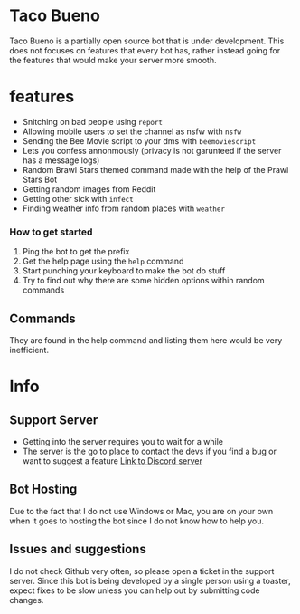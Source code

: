 # Taco Bueno

Taco Bueno is a partially open source bot that is under development. 
This does not focuses on features that every bot has, rather instead going for the features that would make your server more smooth.

# features

- Snitching on bad people using `report`
- Allowing mobile users to set the channel as nsfw with `nsfw`
- Sending the Bee Movie script to your dms with `beemoviescript`
- Lets you confess annonmously (privacy is not garunteed if the server has a message logs)
- Random Brawl Stars themed command made with the help of the Prawl Stars Bot
- Getting random images from Reddit
- Getting other sick with `infect`
- Finding weather info from random places with `weather`

### How to get started

1) Ping the bot to get the prefix
2) Get the help page using the `help` command
3) Start punching your keyboard to make the bot do stuff
4) Try to find out why there are some hidden options within random commands

## Commands
They are found in the help command and listing them here would be very inefficient.

# Info 

## Support Server

- Getting into the server requires you to wait for a while
- The server is the go to place to contact the devs if you find a bug or want to suggest a feature
[Link to Discord server](https://discord.gg/EGPC2Js)

## Bot Hosting

Due to the fact that I do not use Windows or Mac, you are on your own when it goes to hosting the bot since I do not know how to help you. 

## Issues and suggestions

I do not check Github very often, so please open a ticket in the support server. Since this bot is being developed by a single person using a toaster, expect fixes to be slow unless you can help out by submitting code changes.

